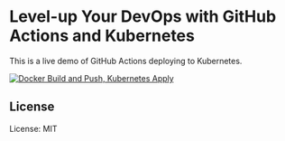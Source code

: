 Level-up Your DevOps with GitHub Actions and Kubernetes
=======================================================

This is a live demo of GitHub Actions deploying to Kubernetes.

[![Docker Build and Push, Kubernetes Apply](https://github.com/robrich/levelup-devops-github-actions-kubernetes/actions/workflows/docker-kubernetes.yml/badge.svg)](https://github.com/robrich/levelup-devops-github-actions-kubernetes/actions/workflows/docker-kubernetes.yml)

License
-------

License: MIT
